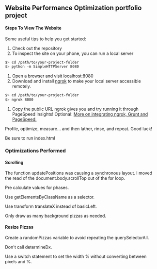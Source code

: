 ## Website Performance Optimization portfolio project

#### Steps To View The Website

Some useful tips to help you get started:

1. Check out the repository
1. To inspect the site on your phone, you can run a local server

  ```bash
  $> cd /path/to/your-project-folder
  $> python -m SimpleHTTPServer 8080
  ```

1. Open a browser and visit localhost:8080
1. Download and install [ngrok](https://ngrok.com/) to make your local server accessible remotely.

  ``` bash
  $> cd /path/to/your-project-folder
  $> ngrok 8080
  ```

1. Copy the public URL ngrok gives you and try running it through PageSpeed Insights! Optional: [More on integrating ngrok, Grunt and PageSpeed.](http://www.jamescryer.com/2014/06/12/grunt-pagespeed-and-ngrok-locally-testing/)

Profile, optimize, measure... and then lather, rinse, and repeat. Good luck!

Be sure to run index.html

### Optimizations Performed

#### Scrolling
The function updatePositions was causing a synchronous layout. I moved the 
read of the document.body.scrollTop out of the for loop. 

Pre calculate values for phases.

Use getElementsByClassName as a selector.

Use transform translateX instead of basicLeft.

Only draw as many background pizzas as needed.


#### Resize Pizzas
Create a randomPizzas variable to avoid repeating the querySelectorAll.

Don't call determineDx.

Use a switch statement to set the width % without converting between pixels and %.

